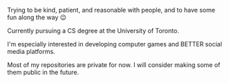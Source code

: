 Trying to be kind, patient, and reasonable with people, and to have some fun along the way 😉

Currently pursuing a CS degree at the University of Toronto. 

I'm especially interested in developing computer games and BETTER social media platforms.

Most of my repositories are private for now. I will consider making some of them public in the future.

<!--
**chriskorosu/chriskorosu** is a ✨ _special_ ✨ repository because its `README.md` (this file) appears on your GitHub profile.

Here are some ideas to get you started:

- 🔭 I’m currently working on ...
- 🌱 I’m currently learning ...
- 👯 I’m looking to collaborate on ...
- 🤔 I’m looking for help with ...
- 💬 Ask me about ...
- 📫 How to reach me: ...
- 😄 Pronouns: ...
- ⚡ Fun fact: ...
-->
